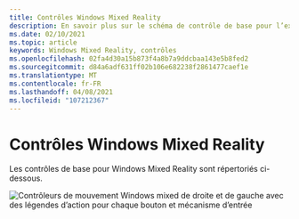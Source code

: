 ```yaml
---
title: Contrôles Windows Mixed Reality
description: En savoir plus sur le schéma de contrôle de base pour l’exécution de AltspaceVR à l’aide de contrôleurs de mouvement Windows Mixed Reality.
ms.date: 02/10/2021
ms.topic: article
keywords: Windows Mixed Reality, contrôles
ms.openlocfilehash: 02fa4d30a15b873f4a8b7a9ddcbaa143e5b8fed2
ms.sourcegitcommit: d84a6adf631ff02b106e682238f2861477caef1e
ms.translationtype: MT
ms.contentlocale: fr-FR
ms.lasthandoff: 04/08/2021
ms.locfileid: "107212367"
---
```

# <a name="windows-mixed-reality-controls"></a>Contrôles Windows Mixed Reality

Les contrôles de base pour Windows Mixed Reality sont répertoriés ci-dessous.

![Contrôleurs de mouvement Windows mixed de droite et de gauche avec des légendes d’action pour chaque bouton et mécanisme d’entrée](images/windows-mixed-controls.jpg)